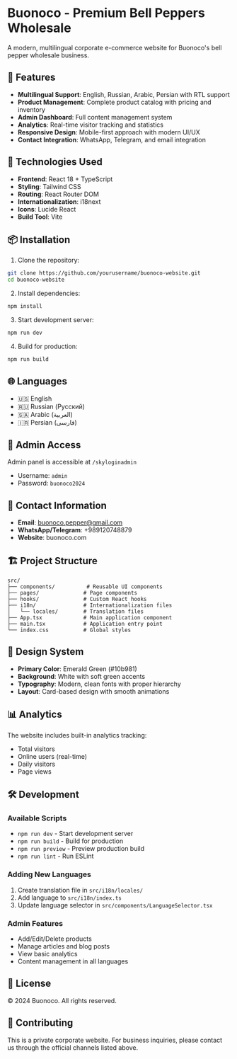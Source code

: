 # Buonoco - Premium Bell Peppers Wholesale

A modern, multilingual corporate e-commerce website for Buonoco's bell pepper wholesale business.

## 🌟 Features

- **Multilingual Support**: English, Russian, Arabic, Persian with RTL support
- **Product Management**: Complete product catalog with pricing and inventory
- **Admin Dashboard**: Full content management system
- **Analytics**: Real-time visitor tracking and statistics
- **Responsive Design**: Mobile-first approach with modern UI/UX
- **Contact Integration**: WhatsApp, Telegram, and email integration

## 🚀 Technologies Used

- **Frontend**: React 18 + TypeScript
- **Styling**: Tailwind CSS
- **Routing**: React Router DOM
- **Internationalization**: i18next
- **Icons**: Lucide React
- **Build Tool**: Vite

## 📦 Installation

1. Clone the repository:
```bash
git clone https://github.com/yourusername/buonoco-website.git
cd buonoco-website
```

2. Install dependencies:
```bash
npm install
```

3. Start development server:
```bash
npm run dev
```

4. Build for production:
```bash
npm run build
```

## 🌐 Languages

- 🇺🇸 English
- 🇷🇺 Russian (Русский)
- 🇸🇦 Arabic (العربية)
- 🇮🇷 Persian (فارسی)

## 🔐 Admin Access

Admin panel is accessible at `/skyloginadmin`
- Username: `admin`
- Password: `buonoco2024`

## 📱 Contact Information

- **Email**: buonoco.pepper@gmail.com
- **WhatsApp/Telegram**: +989120748879
- **Website**: buonoco.com

## 🏗️ Project Structure

```
src/
├── components/          # Reusable UI components
├── pages/              # Page components
├── hooks/              # Custom React hooks
├── i18n/               # Internationalization files
│   └── locales/        # Translation files
├── App.tsx             # Main application component
├── main.tsx            # Application entry point
└── index.css           # Global styles
```

## 🎨 Design System

- **Primary Color**: Emerald Green (#10b981)
- **Background**: White with soft green accents
- **Typography**: Modern, clean fonts with proper hierarchy
- **Layout**: Card-based design with smooth animations

## 📊 Analytics

The website includes built-in analytics tracking:
- Total visitors
- Online users (real-time)
- Daily visitors
- Page views

## 🛠️ Development

### Available Scripts

- `npm run dev` - Start development server
- `npm run build` - Build for production
- `npm run preview` - Preview production build
- `npm run lint` - Run ESLint

### Adding New Languages

1. Create translation file in `src/i18n/locales/`
2. Add language to `src/i18n/index.ts`
3. Update language selector in `src/components/LanguageSelector.tsx`

### Admin Features

- Add/Edit/Delete products
- Manage articles and blog posts
- View basic analytics
- Content management in all languages

## 📄 License

© 2024 Buonoco. All rights reserved.

## 🤝 Contributing

This is a private corporate website. For business inquiries, please contact us through the official channels listed above.